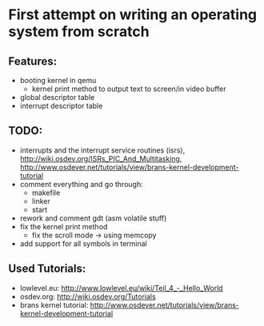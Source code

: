 # First attempt on writing an operating system from scratch

## Features:

- booting kernel in qemu
  - kernel print method to output text to screen/in video buffer
- global descriptor table
- interrupt descriptor table

## TODO:
  - interrupts and the interrupt service routines (isrs), http://wiki.osdev.org/ISRs_PIC_And_Multitasking, http://www.osdever.net/tutorials/view/brans-kernel-development-tutorial
  - comment everything and go through:
    - makefile
    - linker
    - start
  - rework and comment gdt (asm volatile stuff)
  - fix the kernel print method
    - fix the scroll mode -> using memcopy
  - add support for all symbols in terminal

## Used Tutorials:
- lowlevel.eu:              http://www.lowlevel.eu/wiki/Teil_4_-_Hello_World
- osdev.org:                http://wiki.osdev.org/Tutorials
- brans kernel tutorial:    http://www.osdever.net/tutorials/view/brans-kernel-development-tutorial
